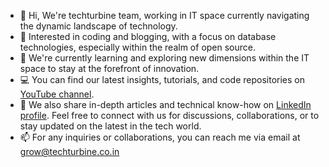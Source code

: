 - 👋 Hi, We're techturbine team, working in IT space currently navigating the dynamic landscape of technology.
- 👀 Interested in coding and blogging, with a focus on database technologies, especially within the realm of open source.
- 🌱 We're currently learning and exploring new dimensions within the IT space to stay at the forefront of innovation.
- 💻 You can find our latest insights, tutorials, and code repositories on [YouTube channel](https://youtube.com/@TechTurbine?si=mOc5uwRtKA3UPg1K).
- 📝 We also share in-depth articles and technical know-how on [LinkedIn profile](www.linkedin.com/in/tech-turbine). Feel free to connect with us for discussions, collaborations, or to stay updated on the latest in the tech world.
- 📫 For any inquiries or collaborations, you can reach me via email at grow@techturbine.co.in

